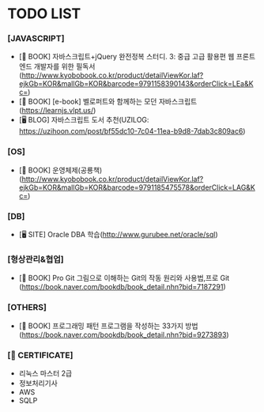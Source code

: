 # TODO LIST

### [JAVASCRIPT]
- [📖 BOOK] 자바스크립트+jQuery 완전정복 스터디. 3: 중급 고급 활용편 웹 프론트엔드 개발자를 위한 필독서
  (http://www.kyobobook.co.kr/product/detailViewKor.laf?ejkGb=KOR&mallGb=KOR&barcode=9791158390143&orderClick=LEa&Kc=)
- [📖 BOOK] [e-book] 벨로퍼트와 함께하는 모던 자바스크립트
  (https://learnjs.vlpt.us/)
- [🖥 BLOG] 자바스크립트 도서 추천(UZILOG: https://uzihoon.com/post/bf55dc10-7c04-11ea-b9d8-7dab3c809ac6)

### [OS]
- [📖 BOOK] 운영체제(공룡책)
  (http://www.kyobobook.co.kr/product/detailViewKor.laf?ejkGb=KOR&mallGb=KOR&barcode=9791185475578&orderClick=LAG&Kc=)
  
### [DB]
- [🖥 SITE] Oracle DBA 학습(http://www.gurubee.net/oracle/sql)

### [형상관리&협업]
- [📖 BOOK] Pro Git 그림으로 이해하는 Git의 작동 원리와 사용법,프로 Git
  (https://book.naver.com/bookdb/book_detail.nhn?bid=7187291)
  
### [OTHERS]
- [📖 BOOK] 프로그래밍 패턴 프로그램을 작성하는 33가지 방법 
  (https://book.naver.com/bookdb/book_detail.nhn?bid=9273893)

### [🏅 CERTIFICATE]
- 리눅스 마스터 2급
- 정보처리기사
- AWS
- SQLP

